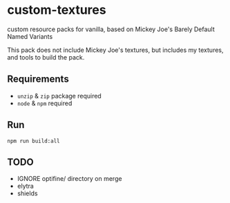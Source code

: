 # custom-textures
custom resource packs for vanilla, based on Mickey Joe's Barely Default Named Variants

This pack does not include Mickey Joe's textures, but includes my textures, and tools to build the pack.

## Requirements
- `unzip` & `zip` package required
- `node` & `npm` required

## Run
`npm run build:all`


## TODO
- IGNORE optifine/ directory on merge
- elytra
- shields